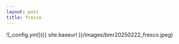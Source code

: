 ```yaml
---
layout: post
title: fresco
---
```


![_config.yml]({{ site.baseurl }}/images/bmr20250222_fresco.jpeg)

